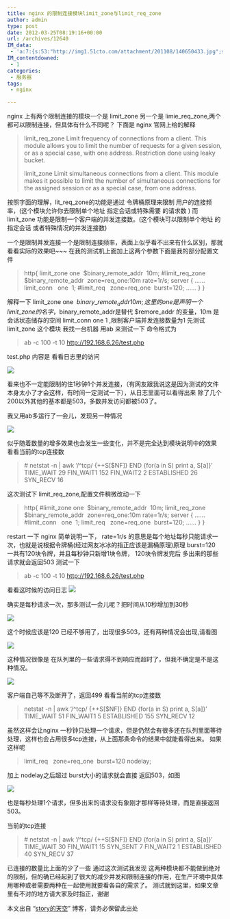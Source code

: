```yaml
---
title: nginx 的限制连接模块limit_zone与limit_req_zone
author: admin
type: post
date: 2012-03-25T08:19:16+00:00
url: /archives/12640
IM_data:
 - 'a:7:{s:53:"http://img1.51cto.com/attachment/201108/140650433.jpg";s:53:"http://img1.51cto.com/attachment/201108/140650433.jpg";s:53:"http://img1.51cto.com/attachment/201108/140727549.jpg";s:53:"http://img1.51cto.com/attachment/201108/140727549.jpg";s:53:"http://img1.51cto.com/attachment/201108/142708172.jpg";s:53:"http://img1.51cto.com/attachment/201108/142708172.jpg";s:53:"http://img1.51cto.com/attachment/201108/144303203.jpg";s:53:"http://img1.51cto.com/attachment/201108/144303203.jpg";s:53:"http://img1.51cto.com/attachment/201108/141228407.jpg";s:53:"http://img1.51cto.com/attachment/201108/141228407.jpg";s:53:"http://img1.51cto.com/attachment/201108/141251535.jpg";s:53:"http://img1.51cto.com/attachment/201108/141251535.jpg";s:53:"http://img1.51cto.com/attachment/201108/141406358.jpg";s:53:"http://img1.51cto.com/attachment/201108/141406358.jpg";}'
IM_contentdowned:
 - 1
categories:
 - 服务器
tags:
 - nginx

---
```

nginx 上有两个限制连接的模块一个是 limit\_zone 另一个是 limie\_req_zone,两个都可以限制连接，但具体有什么不同呢？
下面是 nginx 官网上给的解释

> limit\_req\_zone
> Limit frequency of connections from a client.
> This module allows you to limit the number of requests for a given session, or as a special case, with one address.
> Restriction done using leaky bucket.
>
> limit_zone
> Limit simultaneous connections from a client.
> This module makes it possible to limit the number of simultaneous connections for the assigned session or as a special case, from one address.

按照字面的理解，lit\_req\_zone的功能是通过 令牌桶原理来限制 用户的连接频率，(这个模块允许你去限制单个地址 指定会话或特殊需要 的请求数 )
而 limit_zone 功能是限制一个客户端的并发连接数。(这个模块可以限制单个地址 的指定会话 或者特殊情况的并发连接数)


一个是限制并发连接一个是限制连接频率，表面上似乎看不出来有什么区别，那就看看实际的效果吧~~~
在我的测试机上面加上这两个参数下面是我的部分配置文件

> http{
> limit\_zone one  $binary\_remote_addr  10m;
> #limit\_req\_zone  $binary\_remote\_addr  zone=req_one:10m rate=1r/s;
> server
> {
> ……
> limit_conn   one  1;
> #limit\_req   zone=req\_one  burst=120;
> ……
> }
> }

解释一下 limit\_zone one  $binary\_remote_addr  10m;
这里的 one 是声明一个 limit\_zone 的名字，$binary\_remote\_addr是替代 $remore\_addr 的变量，10m 是会话状态储存的空间
limit_conn one 1 ,限制客户端并发连接数量为1
先测试 limit_zone 这个模块
我找一台机器 用ab 来测试一下 命令格式为

> ab -c 100 -t 10 http://192.168.6.26/test.php

test.php 内容是
看看日志里的访问

[![](http://img1.51cto.com/attachment/201108/140650433.jpg)](http://img1.51cto.com/attachment/201108/140650433.jpg)

看来也不一定能限制的住1秒钟1个并发连接，（有网友跟我说这是因为测试的文件本身太小了才会这样，有时间一定测试一下），从日志里面可以看得出来 除了几个200以外其他的基本都是503，多数并发访问都被503了。

我又用ab多运行了一会儿，发现另一种情况

[![](http://img1.51cto.com/attachment/201108/140727549.jpg)](http://img1.51cto.com/attachment/201108/140727549.jpg)

似乎随着数量的增多效果也会发生一些变化，并不是完全达到模块说明中的效果
看看当前的tcp连接数

> \# netstat -n | awk ‘/^tcp/ {++S[$NF]} END {for(a in S) print a, S[a]}’
> TIME_WAIT 29
> FIN_WAIT1 152
> FIN_WAIT2 2
> ESTABLISHED 26
> SYN_RECV 16

这次测试下 limit\_req\_zone,配置文件稍微改动一下

> http{
> #limit\_zone one  $binary\_remote_addr  10m;
> limit\_req\_zone  $binary\_remote\_addr  zone=req_one:10m rate=1r/s;
> server
> {
> ……
> #limit_conn   one  1;
> limit\_req   zone=req\_one  burst=120;
> ……
> }
> }

restart 一下 nginx
简单说明一下， rate=1r/s 的意思是每个地址每秒只能请求一次，也就是说根据令牌桶(经过网友冰冰的指正应该是漏桶原理)原理 burst=120 一共有120块令牌，并且每秒钟只新增1块令牌，
120块令牌发完后 多出来的那些请求就会返回503
测试一下

> ab -c 100 -t 10 http://192.168.6.26/test.php

看看这时候的访问日志 [![](http://img1.51cto.com/attachment/201108/142708172.jpg)](http://img1.51cto.com/attachment/201108/142708172.jpg)

确实是每秒请求一次，那多测试一会儿呢？把时间从10秒增加到30秒

[![](http://img1.51cto.com/attachment/201108/144303203.jpg)](http://img1.51cto.com/attachment/201108/144303203.jpg)

这个时候应该是120 已经不够用了，出现很多503，还有两种情况会出现,请看图

[![](http://img1.51cto.com/attachment/201108/141228407.jpg)](http://img1.51cto.com/attachment/201108/141228407.jpg)

这种情况很像是 在队列里的一些请求得不到响应而超时了，但我不确定是不是这种情况。

[![](http://img1.51cto.com/attachment/201108/141251535.jpg)](http://img1.51cto.com/attachment/201108/141251535.jpg)

客户端自己等不及断开了，返回499
看看当前的tcp连接数

> netstat -n | awk ‘/^tcp/ {++S[$NF]} END {for(a in S) print a, S[a]}’
> TIME_WAIT 51
> FIN_WAIT1 5
> ESTABLISHED 155
> SYN_RECV 12

虽然这样会让nginx 一秒钟只处理一个请求，但是仍然会有很多还在队列里面等待处理，这样也会占用很多tcp连接，从上面那条命令的结果中就能看得出来。
如果这样呢

> limit\_req   zone=req\_one  burst=120 nodelay;

加上 nodelay之后超过 burst大小的请求就会直接 返回503，如图

[![](http://img1.51cto.com/attachment/201108/141406358.jpg)](http://img1.51cto.com/attachment/201108/141406358.jpg)

也是每秒处理1个请求，但多出来的请求没有象刚才那样等待处理，而是直接返回503。

当前的tcp连接

> \# netstat -n | awk ‘/^tcp/ {++S[$NF]} END {for(a in S) print a, S[a]}’
> TIME_WAIT 30
> FIN_WAIT1 15
> SYN_SENT 7
> FIN_WAIT2 1
> ESTABLISHED 40
> SYN_RECV 37

已连接的数量比上面的少了一些
通过这次测试我发现 这两种模块都不能做到绝对的限制，但的确已经起到了很大的减少并发和限制连接的作用，在生产环境中具体用哪种或者需要两种在一起使用就要看各自的需求了。
测试就到这里，如果文章里有不对的地方请大家及时指正，谢谢

本文出自 “[story的天空][1]” 博客，请务必保留此出处

 [1]: http://storysky.blog.51cto.com/
